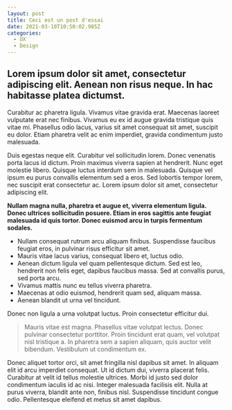 ```yaml
---
layout: post
title: Ceci est un post d'essai
date: 2021-03-10T10:50:02.985Z
categories:
  - UX
  - Design
---
```

## Lorem ipsum dolor sit amet, consectetur adipiscing elit. Aenean non risus neque. In hac habitasse platea dictumst. 

Curabitur ac pharetra ligula. Vivamus vitae gravida erat. Maecenas laoreet vulputate erat nec finibus. Vivamus eu ex id augue gravida tristique quis vitae mi. Phasellus odio lacus, varius sit amet consequat sit amet, suscipit eu dolor. Etiam pharetra velit ac enim imperdiet, gravida condimentum justo malesuada.

Duis egestas neque elit. Curabitur vel sollicitudin lorem. Donec venenatis porta lacus id dictum. Proin maximus viverra sapien at hendrerit. Nunc eget molestie libero. Quisque luctus interdum sem in malesuada. Quisque vel ipsum eu purus convallis elementum sed a eros. Sed lobortis tempor lorem, nec suscipit erat consectetur ac. Lorem ipsum dolor sit amet, consectetur adipiscing elit.

**Nullam magna nulla, pharetra et augue et, viverra elementum ligula. Donec ultrices sollicitudin posuere. Etiam in eros sagittis ante feugiat malesuada id quis tortor. Donec euismod arcu in turpis fermentum sodales.** 

* Nullam consequat rutrum arcu aliquam finibus. Suspendisse faucibus feugiat eros, in pulvinar risus efficitur sit amet. 
* Mauris vitae lacus varius, consequat libero et, luctus odio. 
* Aenean dictum ligula vel quam pellentesque dictum. Sed est leo, hendrerit non felis eget, dapibus faucibus massa. Sed at convallis purus, sed porta arcu. 
* Vivamus mattis nunc eu tellus viverra pharetra. 
* Maecenas at odio euismod, hendrerit quam sed, aliquam massa. 
* Aenean blandit ut urna vel tincidunt. 

Donec non ligula a urna volutpat luctus. Proin consectetur efficitur dui.

> Mauris vitae est magna. Phasellus vitae volutpat lectus. Donec pulvinar consectetur porttitor. Proin tincidunt erat quam, vel volutpat nisl tristique a. In pharetra sem a sapien aliquam, quis auctor velit bibendum. Vestibulum ut condimentum ex. 

Donec aliquet tortor orci, sit amet fringilla nisl dapibus sit amet. In aliquam elit id arcu imperdiet consequat. Ut id dictum dui, viverra placerat felis. Curabitur at velit id tellus molestie ultrices. Morbi id justo sed dolor condimentum iaculis id ac nisi. Integer malesuada facilisis elit. Nulla at purus viverra, blandit ante non, finibus nisl. Suspendisse tincidunt congue odio. Pellentesque eleifend et metus sit amet dapibus.